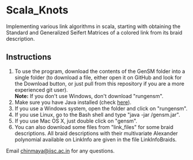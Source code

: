 # Scala_Knots

Implementing various link algorithms in scala, starting with obtaining the Standard and Generalized Seifert Matrices of a colored link from its braid description.

## Instructions

1. To use the program, download the contents of the GenSM folder into a single folder (to download a file, either open it on GitHub and look for the Download button, or just pull from this repository if you are a more experienced git user).  
**Note:** If you don't use Windows, don't download "rungensm".
2. Make sure you have Java installed (check [here](https://www.java.com/en/download/installed.jsp)).
3. If you use a Windows system, open the folder and click on "rungensm".
4. If you use Linux, go to the Bash shell and type "java -jar <filePath>/gensm.jar".
5. If you use Mac OS X, just double click on "gensm".
6. You can also download some files from "link_files" for some braid descriptions. All braid descriptions with their multivariate Alexander polynomial available on LinkInfo are given in the file LinkInfoBraids.
  
Email <chinmaya@iisc.ac.in> for any questions.
 
